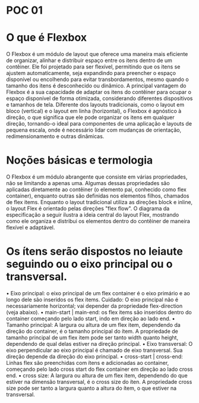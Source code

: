 # POC 01

# O que é Flexbox

O Flexbox é um módulo de layout que oferece uma maneira mais eficiente de organizar, alinhar e distribuir espaço entre os itens dentro de um contêiner. Ele foi projetado para ser flexível, permitindo que os itens se ajustem automaticamente, seja expandindo para preencher o espaço disponível ou encolhendo para evitar transbordamentos, mesmo quando o tamanho dos itens é desconhecido ou dinâmico.
A principal vantagem do Flexbox é a sua capacidade de adaptar os itens do contêiner para ocupar o espaço disponível de forma otimizada, considerando diferentes dispositivos e tamanhos de tela. Diferente dos layouts tradicionais, como o layout em bloco (vertical) e o layout em linha (horizontal), o Flexbox é agnóstico à direção, o que significa que ele pode organizar os itens em qualquer direção, tornando-o ideal para componentes de uma aplicação e layouts de pequena escala, onde é necessário lidar com mudanças de orientação, redimensionamento e outras dinâmicas.

# Noções básicas e termologia

O Flexbox é um módulo abrangente que consiste em várias propriedades, não se limitando a apenas uma. Algumas dessas propriedades são aplicadas diretamente ao contêiner (o elemento pai, conhecido como flex container), enquanto outras são definidas nos elementos filhos, chamados de flex items.
Enquanto o layout tradicional utiliza as direções block e inline, o layout Flex é orientado pelas direções "flex flow". O diagrama da especificação a seguir ilustra a ideia central do layout Flex, mostrando como ele organiza e distribui os elementos dentro do contêiner de maneira flexível e adaptável.
 
# Os ítens serão dispostos no leiaute seguindo ou o eixo principal ou o transversal.

•	Eixo principal: o eixo principal de um flex container é o eixo primário e ao longo dele são inseridos os flex items. Cuidado: O eixo principal não é necessariamente horizontal; vai depender da propriedade flex-direction (veja abaixo).
•	main-start | main-end: os flex items são inseridos dentro do container começando pelo lado start, indo em direção ao lado end.
•	Tamanho principal: A largura ou altura de um flex item, dependendo da direção do container, é o tamanho principal do ítem. A propriedade de tamanho principal de um flex item pode ser tanto width quanto height, dependendo de qual delas estiver na direção principal.
•	Eixo transversal: O eixo perpendicular ao eixo principal é chamado de eixo transversal. Sua direção depende da direção do eixo principal.
•	cross-start | cross-end: Linhas flex são preenchidas com ítens e adicionadas ao container, começando pelo lado cross start do flex container em direção ao lado cross end.
•	cross size: A largura ou altura de um flex item, dependendo do que estiver na dimensão transversal, é o cross size do íten. A propriedade cross size pode ser tanto a largura quanto a altura do ítem, o que estiver na transversal.
